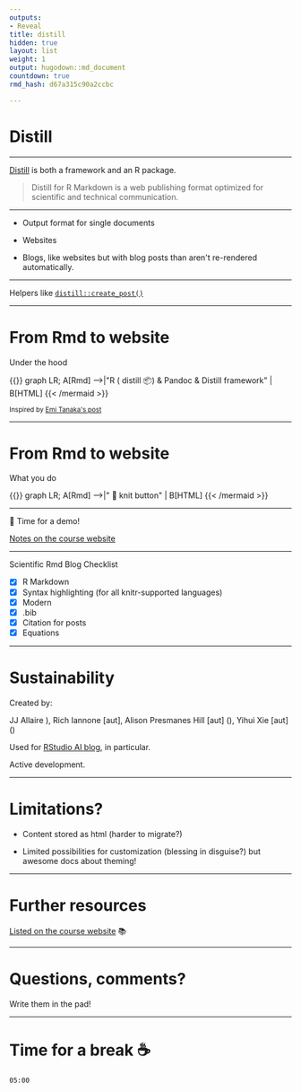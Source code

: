 ```yaml
---
outputs:
- Reveal
title: distill
hidden: true
layout: list
weight: 1
output: hugodown::md_document
countdown: true
rmd_hash: d67a315c90a2ccbc

---
```


Distill
=======

------------------------------------------------------------------------

[Distill](rstudio.github.io/distill/) is both a framework and an R package.

> Distill for R Markdown is a web publishing format optimized for scientific and technical communication.

------------------------------------------------------------------------

-   Output format for single documents

-   Websites

-   Blogs, like websites but with blog posts than aren't re-rendered automatically.

------------------------------------------------------------------------

Helpers like [`distill::create_post()`](https://rdrr.io/pkg/distill/man/create_post.html)

------------------------------------------------------------------------

From Rmd to website
===================

Under the hood

{{<mermaid align="left">}}
graph LR;
    A[Rmd] -->|"R ( distill :package:) & Pandoc & Distill framework" | B[HTML]
{{< /mermaid >}}

<small>Inspired by [Emi Tanaka's post](https://emitanaka.org/r/posts/2018-12-12-scientific-and-technical-blogging-radix-vs-blogdown/)</small>

------------------------------------------------------------------------

From Rmd to website
===================

What you do

{{<mermaid align="left">}}
graph LR;
    A[Rmd] -->|" :large_blue_circle: knit button" | B[HTML]
{{< /mermaid >}}

------------------------------------------------------------------------

:train: Time for a demo!

[Notes on the course website](/distill/demo/)

------------------------------------------------------------------------

Scientific Rmd Blog Checklist

-   [x] R Markdown
-   [x] Syntax highlighting (for all knitr-supported languages)
-   [x] Modern
-   [x] .bib
-   [x] Citation for posts
-   [x] Equations

------------------------------------------------------------------------

Sustainability
==============

Created by:

<div class="highlight">

JJ Allaire ), Rich Iannone \[aut\], Alison Presmanes Hill \[aut\] (), Yihui Xie \[aut\] ()

</div>

Used for [RStudio AI blog](https://blogs.rstudio.com/ai/), in particular.

Active development.

------------------------------------------------------------------------

Limitations?
============

-   Content stored as html (harder to migrate?)

-   Limited possibilities for customization (blessing in disguise?) but awesome docs about theming!

------------------------------------------------------------------------

Further resources
=================

[Listed on the course website](/distill/further-resources/) :books:

------------------------------------------------------------------------

Questions, comments?
====================

Write them in the pad!

------------------------------------------------------------------------

Time for a break :coffee:
=========================

<!--html_preserve-->

<div id="timer_5ee3a3da" class="countdown" style="top:100;left:0;" data-warnwhen="0">

<code class="countdown-time"><span class="countdown-digits minutes">05</span><span class="countdown-digits colon">:</span><span class="countdown-digits seconds">00</span></code>

</div>

<!--/html_preserve-->

